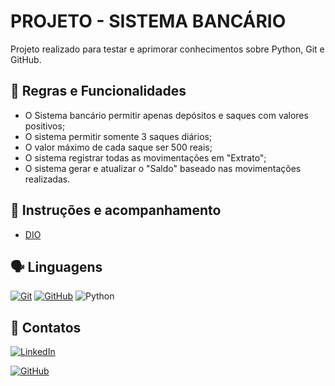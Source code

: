 # PROJETO - SISTEMA BANCÁRIO

Projeto realizado para testar e aprimorar conhecimentos sobre Python, Git e GitHub.

## 📖 Regras e Funcionalidades
- O Sistema bancário permitir apenas depósitos e saques com valores positivos;
- O sistema permitir somente 3 saques diários;
- O valor máximo de cada saque ser 500 reais;
- O sistema registrar todas as movimentações em "Extrato";
- O sistema gerar e atualizar o "Saldo" baseado nas movimentações realizadas.

## 🧠 Instruções e acompanhamento

- [DIO](https://www.dio.me)

## 🗣️ Linguagens

[![Git](https://img.shields.io/badge/Git-000?style=for-the-badge&logo=git&logoColor=E94D5F)](https://git-scm.com/doc) 
[![GitHub](https://img.shields.io/badge/GitHub-000?style=for-the-badge&logo=github&logoColor=30A3DC)](https://docs.github.com/)
![Python](https://img.shields.io/badge/python-3670A0?style=for-the-badge&logo=python&logoColor=ffdd54)


## 📱 Contatos
[![LinkedIn](https://img.shields.io/badge/LinkedIn-0077B5?style=for-the-badge&logo=linkedin&logoColor=white)](https://www.linkedin.com/in/henrique-lima-guedes-204b56216)

[![GitHub](https://img.shields.io/badge/GitHub-100000?style=for-the-badge&logo=github&logoColor=white)](https://github.com/RickFrec)

